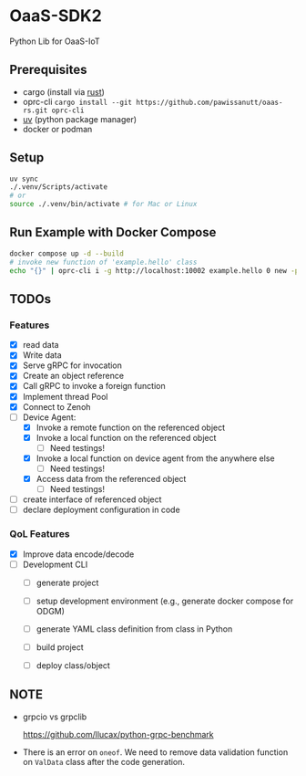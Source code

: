 # OaaS-SDK2

Python Lib for OaaS-IoT

## Prerequisites
- cargo (install via [rust](https://rustup.rs/))
- oprc-cli `cargo install --git https://github.com/pawissanutt/oaas-rs.git oprc-cli`
- [uv](https://github.com/astral-sh/uv) (python package manager)
- docker or podman

## Setup

```bash
uv sync
./.venv/Scripts/activate
# or
source ./.venv/bin/activate # for Mac or Linux 
```

## Run Example with Docker Compose

```bash
docker compose up -d --build
# invoke new function of 'example.hello' class
echo "{}" | oprc-cli i -g http://localhost:10002 example.hello 0 new -p -
```

## TODOs



### Features

- [x] read data  
- [x] Write data  
- [x] Serve gRPC for invocation  
- [x] Create an object reference 
- [x] Call gRPC to invoke a foreign function 
- [x] Implement thread Pool  
- [x] Connect to Zenoh  
- [ ] Device Agent:  
    - [x] Invoke a remote function on the referenced object  
    - [x] Invoke a local function on the referenced object
        - [ ] Need testings!  
    - [x] Invoke a local function on device agent from the anywhere else  
        - [ ] Need testings!
    - [x] Access data from the referenced object  
        - [ ] Need testings!
- [ ] create interface of referenced object 
- [ ] declare deployment configuration in code

### QoL Features
- [x] Improve data encode/decode
- [ ] Development CLI
    - [ ] generate project
    - [ ] setup development environment (e.g., generate docker compose for ODGM)
    - [ ] generate YAML class definition from class in Python 
    - [ ] build project
    - [ ] deploy class/object


## NOTE

- grpcio vs grpclib

    https://github.com/llucax/python-grpc-benchmark

- There is an error on `oneof`. We need to remove data validation function on `ValData` class after the code generation.